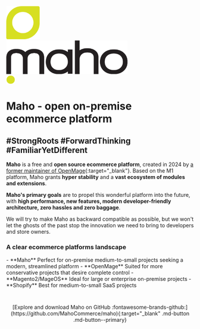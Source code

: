 <div class="logo">
    <div class="lp">
        <div class="lp1"><img alt="" src="assets/maho-symbol.svg" width="90" height="89"></div>
        <div class="lp2"><img alt="" src="assets/maho-logo-only-name.svg" width="326" height="91"></div>
        <div class="lp3"><img alt="" src="assets/maho-logo-dot.svg" width="24" height="24"></div>
    </div>
</div>

<h1 id="homeh1"><span>Maho - </span>open on-premise ecommerce platform</h1>
<h2 id="homeh2">#StrongRoots #ForwardThinking #FamiliarYetDifferent</h2>

**Maho** is a free and **open source ecommerce platform**, created in 2024 by
[a former maintainer of OpenMage](https://fabrizioballiano.com){:target="_blank"}.
Based on the M1 platform, Maho grants **hyper stability** and a **vast ecosystem of 
modules and extensions**.

**Maho's primary goals** are to propel this wonderful platform into the future, with **high performance,
new features, modern developer-friendly architecture, zero hassles and zero baggage**.

We will try to make Maho as backward compatible as possible, but we won't let the ghosts of the
past stop the innovation we need to bring to developers and store owners.

### A clear ecommerce platforms landscape

<div class="grid cards" markdown>
- **Maho**  
  Perfect for on-premise medium-to-small projects seeking a modern, streamlined platform
- **OpenMage**  
  Suited for more conservative projects that desire complete control
- **Magento2/MageOS**  
  Ideal for large or enterprise on-premise projects
- **Shopify**  
  Best for medium-to-small SaaS projects
</div>

<p markdown style="text-align: center;margin-top: 3em">
[Explore and download Maho on GitHub :fontawesome-brands-github:](https://github.com/MahoCommerce/maho){:target="_blank" .md-button .md-button--primary}
</p>